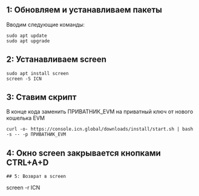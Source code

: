 ## 1: Обновляем и устанавливаем пакеты
Вводим следующие команды:
```
sudo apt update
sudo apt upgrade
```
## 2: Устанавливаем screen
```
sudo apt install screen
screen -S ICN
```
## 3: Ставим скрипт
В конце кода заменить ПРИВАТНИК_EVM на приватный ключ от нового кошелька EVM
```
curl -o- https://console.icn.global/downloads/install/start.sh | bash -s -- -p ПРИВАТНИК_EVM
```
## 4: Окно screen закрывается кнопками CTRL+A+D
```
## 5: Возврат в screen
```
screen -r ICN
```
